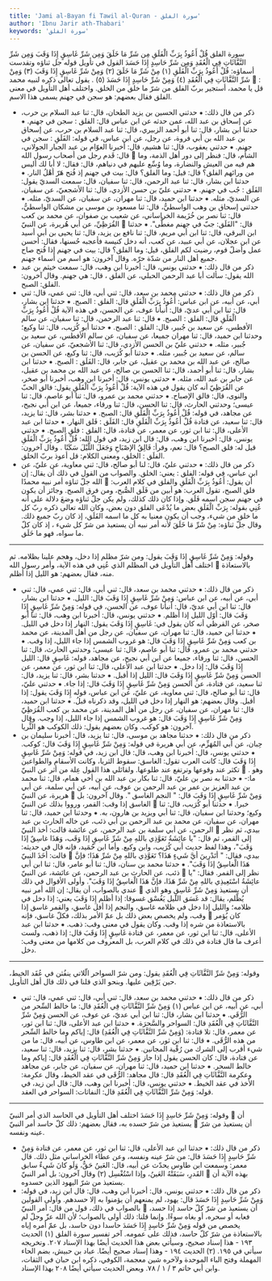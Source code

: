 ```yaml
---
title: 'Jami al-Bayan fi Tawil al-Quran - سورة الفلق'
author: 'Ibnu Jarir ath-Thabari'
keywords: 'سورة الفلق'
---
```


سورة الفلق
قُلْ أَعُوذُ بِرَبِّ الْفَلَقِ
مِن شَرِّ مَا خَلَقَ
وَمِن شَرِّ غَاسِقٍ إِذَا وَقَبَ
وَمِن شَرِّ النَّفَّاثَاتِ فِي الْعُقَدِ
وَمِن شَرِّ حَاسِدٍ إِذَا حَسَدَ
القول في تأويل قوله جل ثناؤه وتقدست أسماؤه: قُلْ أَعُوذُ بِرَبِّ الْفَلَقِ (١) مِنْ شَرِّ مَا خَلَقَ (٢) وَمِنْ شَرِّ غَاسِقٍ إِذَا وَقَبَ (٣) وَمِنْ شَرِّ النَّفَّاثَاتِ فِي الْعُقَدِ (٤) وَمِنْ شَرِّ حَاسِدٍ إِذَا حَسَدَ (٥)  .
يقول تعالى ذكره لنبيه محمد

: قل يا محمد، أستجير بربّ الفلق من شرّ ما خلق من الخلق.
واختلف أهل التأويل في معنى
الفلق
فقال بعضهم: هو سجن في جهنم يسمى هذا الاسم.
* ذكر من قال ذلك:
⁕ حدثني الحسين بن يزيد الطحان، قال: ثنا عبد السلام بن حرب، عن إسحاق بن عبد الله، عمن حدثه عن ابن عباس قال:
الفلق
: سجن في جهنم.
⁕ حدثنا ابن بشار، قال: ثنا أبو أحمد الزبيري، قال: ثنا عبد السلام بن حرب، عن إسحاق بن عبد الله بن أبي فروة، عن رجل، عن ابن عباس، في قوله:
الفَلَقِ
: سجن في جهنم.
⁕ حدثني يعقوب، قال: ثنا هشيم، قال: أخبرنا العوّام بن عبد الجبار الجولاني، قال: قَدم رجل من أصحاب رسول الله

الشأم، قال: فنظر إلى دور أهل الذمة، وما هم فيه من العيش والنضارة، وما وُسِّع عليهم في دنياهم، قال: فقال: لا أبا لك أليس من ورائهم الفلق؟ قال: قيل: وما الفلق؟ قال: بيت في جهنم إذ فُتح هَرّ أهْلُ النار.
⁕ حدثنا ابن بشار، قال: ثنا عبد الرحمن، قال: ثنا سفيان، قال: سمعت السديّ يقول:
الفَلَق
: جُب في جهنم.
⁕ حدثني عليّ بن حسن الأزدي، قال: ثنا الأشجعيّ، عن سفيان، عن السديّ، مثله.
⁕ حدثنا ابن حميد، قال: ثنا مهران، عن سفيان، عن السديّ، مثله.
⁕ حدثني إسحاق بن وهب الواسطيُّ، قال: ثنا مسعود بن موسى بن مشكان الواسطيُّ، قال: ثنا نصر بن خُزَيمة الخراساني، عن شعيب بن صفوان، عن محمد بن كعب القُرَظِيِّ، عن أبي هُريرة، عن النبيّ

قال: "الفَلَق: جبّ في جهنم مغطًّى".
⁕ حدثنا ابن البرقي، قال: ثنا ابن أبي مريم، قال: ثنا نافع بن يزيد، قال: ثنا يحيى بن أبي أسيد عن ابن عجلان، عن أبي عبيد، عن كعب، أنه دخل كنيسة فأعجبه حُسنها، فقال: أحسن عمل وأضلّ قوم، رضيت لكم الفلق، قيل: وما الفلق؟ قال: بيت في جهنم إذا فُتح صاح جميع أهل النار من شدّة حرّه.
وقال آخرون: هو اسم من أسماء جهنم.
* ذكر من قال ذلك:
⁕ حدثني يونس، قال: أخبرنا ابن وهب، قال: سمعت خيثم بن عبد الله يقول: سألت أبا عبد الرحمن الحبلي، عن
الفلق
، قال: هي جهنم.
وقال آخرون: الفلق: الصبح.
* ذكر من قال ذلك:
⁕ حدثني محمد بن سعد، قال: ثني أبي، قال: ثني عمي، قال: ثني أبي، عن أبيه، عن ابن عباس:
أَعُوذُ بِرَبِّ الْفَلَقِ
قال:
الفلق
: الصبح.
⁕ حدثنا ابن بشار، قال: ثنا ابن أبي عديّ، قال: أنبأنا عوف، عن الحسن، في هذه الآية
قُلْ أَعُوذُ بِرَبِّ الْفَلَقِ
قال:
الفلق
: الصبح.
⁕ قال: ثنا عبد الرحمن، قال: ثنا سفيان، عن سالم الأفطس، عن سعيد بن جُبير، قال:
الفلق
: الصبح.
⁕ حدثنا أبو كُرَيب، قال: ثنا وكيع؛ وحدثنا ابن حميد، قال: ثنا مهران جميعا، عن سفيان، عن سالم الأفطس، عن سعيد بن جُبير، مثله.
⁕ حدثني عليّ بن الحسن الأزدي، قال: ثنا الأشجعيّ، عن سفيان، عن سالم، عن سعيد بن جُبير، مثله.
⁕ حدثنا أبو كُرَيب، قال: ثنا وكيع، عن الحسن بن صالح، عن عبد الله بن محمد بن عقيل، عن جابر، قال:
الفَلَق
: الصبح.
⁕ حدثنا ابن بشار، قال: ثنا أبو أحمد، قال: ثنا الحسن بن صالح، عن عبد الله بن محمد بن عقيل، عن جابر بن عبد الله، مثله.
⁕ حدثني يونس، قال: أخبرنا ابن وهب، أخبرنا أبو صخر، عن القُرَظِيّ أنه كان يقول في هذه الآية:
قُلْ أَعُوذُ بِرَبِّ الْفَلَقِ
يقول: فالق الحبّ والنوى، قال: فالق الإصباح.
⁕ حدثني محمد بن عمرو، قال: ثنا أبو عاصم، قال: ثنا عيسى؛ وحدثني الحارث، قال: ثنا الحسن، قال: ثنا ورقاء، جميعا، عن ابن أبي نجيح، عن مجاهد، في قوله:
قُلْ أَعُوذُ بِرَبِّ الْفَلَقِ
قال: الصبح.
⁕ حدثنا بشر، قال: ثنا يزيد، قال: ثنا سعيد، عن قتادة
قُلْ أَعُوذُ بِرَبِّ الْفَلَقِ
قال:
الفَلَق
: فَلق النهار.
⁕ حدثنا ابن عبد الأعلى، قال: ثنا ابن ثور، عن معمر، عن قتادة، قال:
الفلق
: فلق الصبح.
⁕ حدثني يونس، قال: أخبرنا ابن وهب، قال: قال ابن زيد، في قول الله:
قُلْ أَعُوذُ بِرَبِّ الْفَلَقِ
قيل له: فلق الصبح؟ قال: نعم، وقرأ:
فَالِقُ الإصْبَاحِ وَجَعَلَ اللَّيْلَ سَكَنًا
.
وقال آخرون:
الفلَق
: الخلق، ومعنى الكلام: قل أعوذ بربّ الخلق.
* ذكر من قال ذلك:
⁕ حدثني عليّ، قال: لنا أبو صالح، قال: ثني معاوية، عن عليّ، عن ابن عباس، في قوله:
الفلق
: يعني: الخلق.
والصواب من القول في ذلك أن يقال: إن الله جلّ ثناؤه أمر نبيه محمدًا

أن يقول:
أَعُوذُ بِرَبِّ الْفَلَقِ
والفلق في كلام العرب: فلق الصبح، تقول العرب: هو أبين من فَلَق الصُّبح، ومن فرق الصبح. وجائز أن يكون في جهنم سجن اسمه فَلَق. وإذا كان ذلك كذلك، ولم يكن جلّ ثناؤه وضعَ دلالة على أنه عُنِي بقوله:
بِرَبِّ الْفَلَقِ
بعض ما يُدْعَى الفلق دون بعض، وكان الله تعالى ذكره ربّ كل ما خلق من شيء، وجب أن يكون معنيا به كل ما اسمه الفَلَق، إذ كان ربّ جميع ذلك.
وقال جلّ ثناؤه:
مِنْ شَرِّ مَا خَلَقَ
لأنه أمر نبيه أن يستعيذ
من شرّ كل شيء
، إذ كان كلّ ما سواه، فهو ما خَلَق.
* * *
وقوله:
وَمِنْ شَرِّ غَاسِقٍ إِذَا وَقَبَ
يقول: ومن شرّ مظلم إذا دخل، وهجم علينا بظلامه.
ثم اختلف أهل التأويل في المظلم الذي عُنِي في هذه الآية، وأمر رسول الله

بالاستعاذة منه، فقال بعضهم: هو الليل إذا أظلم.
* ذكر من قال ذلك:
⁕ حدثني محمد بن سعد، قال: ثني أبي، قال: ثني عمي، قال: ثني أبي، عن أبيه، عن ابن عباس:
وَمِنْ شَرِّ غَاسِقٍ إِذَا وَقَبَ
قال: الليل.
⁕ حدثنا ابن بشار، قال: ثنا ابن أبي عديّ، قال: أنبأنا عوف، عن الحسن، في قوله:
وَمِنْ شَرِّ غَاسِقٍ إِذَا وَقَبَ
قال: أوّل الليل إذا أظلم.
⁕ حدثني يونس، قال: أخبرنا ابن وهب، قال: ثنا أبو صخر، عن القرظي أنه كان يقول في:
غَاسِقٍ إِذَا وَقَبَ
يقول: النهار إذا دخل في الليل.
⁕ حدثنا ابن حميد، قال: ثنا مهران، عن سفيان، عن رجل من أهل المدينة، عن محمد بن كعب
وَمِنْ شَرِّ غَاسِقٍ إِذَا وَقَبَ
قال: هو غروب الشمس إذا جاء الليل، إذا وقب.
⁕ حدثني محمد بن عمرو، قال: ثنا أبو عاصم، قال: ثنا عيسى؛ وحدثني الحارث، قال: ثنا الحسن، قال: ثنا ورقاء، جميعا عن ابن أبي نجيح، عن مجاهد، قوله:
غَاسِقٍ
قال: الليل
إِذَا وَقَبَ
قال: إذا دخل.
⁕ حدثنا ابن عبد الأعلى، قال: ثنا ابن ثور، عن معمر، عن الحسن
وَمِنْ شَرِّ غَاسِقٍ إِذَا وَقَبَ
قال: الليل إذا أقبل.
⁕ حدثنا بشر، قال: ثنا يزيد، قال: ثنا سعيد، عن قتادة، عن الحسن
وَمِنْ شَرِّ غَاسِقٍ إِذَا وَقَبَ
قال: إذا جاء.
⁕ حدثني عليّ، قال: ثنا أبو صالح، قال: ثني معاوية، عن عليّ، عن ابن عباس، قوله
إِذَا وَقَبَ
يقول: إذا أقبل. وقال بعضهم: هو النهار إذا دخل في الليل، وقد ذكرناه قبلُ.
⁕ حدثنا ابن حميد، قال: ثنا مهران، عن سفيان، عن رجل من أهل المدينة، عن محمد بن كعب القُرَظِيّ
وَمِنْ شَرِّ غَاسِقٍ إِذَا وَقَبَ
قال: هو غروب الشمس إذا جاء الليل، إذا وجب.
وقال آخرون: هو كوكب. وكان بعضهم يقول: ذلك الكوكب هو الثُّريا.
* ذكر من قال ذلك:
⁕ حدثنا مجاهد بن موسى، قال: ثنا يزيد، قال: أخبرنا سليمان بن حِبان، عن أبي المُهَزِّم، عن أبي هريرة في قوله:
وَمِنْ شَرِّ غَاسِقٍ إِذَا وَقَبَ
قال: كوكب.
⁕ حدثني يونس، قال: أخبرنا ابن وهب، قال: قال ابن زيد، في قوله:
وَمِنْ شَرِّ غَاسِقٍ إِذَا وَقَبَ
قال: كانت العرب تقول: الغاسق: سقوط الثريا، وكانت الأسقام والطواعين تكثر عند وقوعها وترتفع عند طلوعها.
ولقائلي هذا القول عِلة من أثر عن النبيّ

. وهو ما:-
⁕ حدثنا به نصر بن عليّ، قال: ثنا بكار بن عبد الله بن أخي همام، قال: ثنا محمد بن عبد العزيز بن عمر بن عبد الرحمن بن عوف، عن أبيه، عن أبي سلمة، عن أبي هريرة، عن النبيّ

وَمِنْ شَرِّ غَاسِقٍ إِذَا وَقَبَ
قال: " النجم الغاسق ".
وقال آخرون: بل الغاسق إذا وقب: القمر، ورووا بذلك عن النبيّ

خبرا.
⁕ حدثنا أبو كُرَيب، قال: ثنا وكيع؛ وحدثنا ابن سفيان، قال: ثنا أبي ويزيد بن هارون، به.
⁕ وحدثنا ابن حميد، قال: ثنا مهران، عن سفيان، عن محمد بن عبد الرحمن بن أبي ذئب، عن خاله الحارث بن عبد الرحمن، عن أبي سلمة بن عبد الرحمن، عن عائشة قالت: أخذ النبيّ

بيدي، ثم نظر إلى القمر، ثم قال: "يا عائِشَةُ تَعَوَّذِي باللهِ مِنْ شَرِّ غَاسِقٍ إذَا وَقَب، وَهَذَا غاسِقٌ إذَا وَقَبَ"، وهذا لفظ حديث أبي كُرَيب، وابن وكيع. وأما ابن حُمَيد، فإنه قال في حديثه: قالت: أخَذَ النبيّ

بيدي، فقال: " أتَدْرِينَ أيَّ شَيءٍ هَذَا؟ تَعَوَّذِي باللهِ مِنْ شَرِّ هَذَا؛ فإنَّ هَذَا الْغاسِقُ إذَا وَقَبَ".
⁕ حدثنا محمد بن سنان، قال: ثنا أبو عامر، قال: ثنا ابن أبي ذئب، عن الحارث بن عبد الرحمن، عن عائشة، عن النبيّ

نظر إلى القمر. فقال: "يا عائِشَةُ اسْتَعِيذِي باللهِ مِنْ شَرِّ هَذَا، فإنَّ هَذَا الْغاسِقُ إذَا وَقَبَ".
وأولى الأقوال في ذلك عندي بالصواب، أن يقال: إن الله أمر نبيه

أن يستعيذ
وَمِنْ شَرِّ غَاسِقٍ
وهو الذي يُظْلم، يقال: قد غَسَق الليل يَغُسْق غسوقا: إذا أظلم
إِذَا وَقَبَ
يعني: إذا دخل في ظلامه؛ والليل إذا دخل في ظلامه غاسق، والنجم إذا أفل غاسق، والقمر غاسق إذا وقب، ولم يخصص بعض ذلك بل عمّ الأمر بذلك، فكلّ غاسق، فإنه

كان يُؤمر بالاستعاذة من شره إذا وقب. وكان يقول في معنى وقب: ذهب.
⁕ حدثنا ابن عبد الأعلى، قال: ثنا ابن ثور، عن معمر، عن قتادة
غَاسِقٍ إِذَا وَقَبَ
قال: إذا ذهب، ولست أعرف ما قال قتادة في ذلك في كلام العرب، بل المعروف من كلامها من معنى وقب: دخل.
* * *
وقوله:
وَمِنْ شَرِّ النَّفَّاثَاتِ فِي الْعُقَدِ
يقول: ومن شرّ السواحر الّلاتي ينفُثن في عُقَد الخيط، حين يَرْقِين عليها.
وبنحو الذي قلنا في ذلك قال أهل التأويل.
* ذكر من قال ذلك:
⁕ حدثني محمد بن سعد، قال: ثني أبي، قال: ثني عمي، قال: ثني أبي، عن أبيه، عن ابن عباس
(١)
وَمِنْ شَرِّ النَّفَّاثَاتِ فِي الْعُقَدِ
قال: ما خالط السِّحر من الرُّقَي.
⁕ حدثنا ابن بشار، قال: ثنا ابن أبي عديّ، عن عوف، عن الحسن
وَمِنْ شَرِّ النَّفَّاثَاتِ فِي الْعُقَدِ
قال: السواحر والسَّحرَة.
⁕ حدثنا ابن عبد الأعلى، قال: ثنا ابن ثور، عن معمر، قال: تلا قتادة: (وَمِنْ شَرِّ النَّفَّاثَاتِ فِي الْعُقَدِ) قال: إياكم وما خالط السِّحر من هذه الرُّقَى.
⁕ قال: ثنا ابن ثور، عن معمر، عن ابن طاوس، عن أبيه، قال: ما من شيء أقرب إلى الشرك من رُقْية المجانين.
⁕ حدثنا بشر، قال: ثنا يزيد، قال: ثنا سعيد، عن قتادة، قال: كان الحسن يقول إذا جاز
وَمِنْ شَرِّ النَّفَّاثَاتِ فِي الْعُقَدِ
قال: إياكم وما خالط السحر.
⁕ حدثنا ابن حميد، قال: ثنا مهران، عن سفيان، عن جابر، عن مجاهد وعكرِمة
النَّفَّاثَاتِ فِي الْعُقَدِ
قال: قال مجاهد: الرُّقَى في عقد الخيط، وقال عكرِمة: الأخذ في عقد الخيط.
⁕ حدثني يونس، قال: أخبرنا ابن وهب، قال: قال ابن زيد، في قوله:
وَمِنْ شَرِّ النَّفَّاثَاتِ فِي الْعُقَدِ
قال: النفاثات: السواحر في العقد.
* * *
وقوله:
وَمِنْ شَرِّ حَاسِدٍ إِذَا حَسَدَ
اختلف أهل التأويل في الحاسد الذي أمر النبيّ

أن يستعيذ من شرّ حسده به، فقال بعضهم: ذلك كلّ حاسد أمر النبيّ

أن يستعيذ من شرّ عينه ونفسه.
* ذكر من قال ذلك:
⁕ حدثنا ابن عبد الأعلى، قال: ثنا ابن ثور، عن معمر، عن قتادة
وَمِنْ شَرِّ حَاسِدٍ إِذَا حَسَدَ
قال: من شرّ عينه ونفسه، وعن عطاء الخراساني مثل ذلك. قال معمر: وسمعت ابن طاوس يحدّث عن أبيه، قال: العَينُ حَقٌّ، وَلَو كانَ شَيءٌ سابق القَدرِ، سَبَقَتْهُ العَينُ، وإذا اسْتُغْسِل
(٢)
وقال آخرون: بل أمر النبيّ

بهذه الآية أن يستعيذ من شرّ اليهود الذين حسدوه.
* ذكر من قال ذلك:
⁕ حدثني يونس، قال: أخبرنا ابن وهب، قال: قال ابن زيد، في قوله:
وَمِنْ شَرِّ حَاسِدٍ إِذَا حَسَدَ
قال: يهود، لم يمنعهم أن يؤمنوا به إلا حسدهم.
وأولى القولين بالصواب في ذلك، قول من قال: أمر النبيّ

أن يستعيذ من شرّ كلّ حاسد إذا حسد، فعابه أو سحره، أو بغاه سوءًا.
وإنما قلنا: ذلك أولى بالصواب؛ لأن الله عزّ وجلّ لم يخصص من قوله
وَمِنْ شَرِّ حَاسِدٍ إِذَا حَسَدَ
حاسدا دون حاسد، بل عمّ أمره إياه بالاستعاذة من شرّ كلّ حاسد، فذلك على عمومه.
آخر تفسير سورة الفلق
(١)
الحديث ١٩٣ - هذا إسناد صحيح، وسيأتي بعض هذا الحديث أيضًا بهذا الإسناد ٢٠٧. وتخريجه سيأتي في ١٩٥.
(٢)
الحديث ١٩٤ - وهذا إسناد صحيح أيضًا. عباد بن حبيش، بضم الحاء المهملة وفتح الباء الموحدة ولآخره شين معجمة، الكوفي، ذكره ابن حبان في الثقات، وابن أبي حاتم ٣ / ١ / ٧٨. وبعض الحديث سيأتي أيضًا ٢٠٨ بهذا الإسناد.